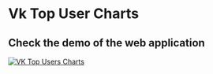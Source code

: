Vk Top User Charts
======

Check the demo of the web application 
------
[![VK Top Users Charts](https://img.youtube.com/vi/wTAZwuqUC6U/0.jpg)](https://www.youtube.com/watch?v=wTAZwuqUC6U)
